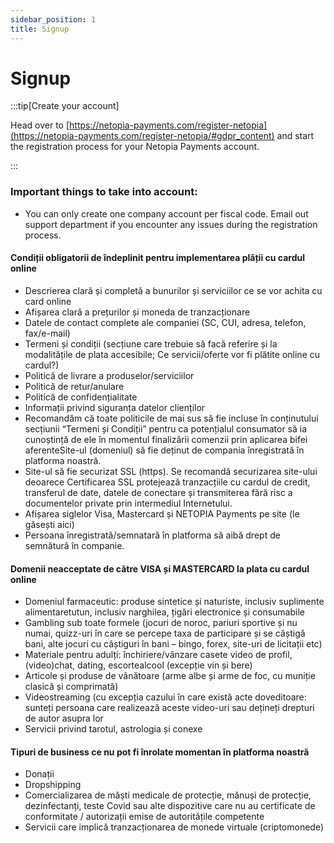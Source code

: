 ```yaml
---
sidebar_position: 1
title: Signup
---
```


# Signup

:::tip[Create your account]

Head over to [https://netopia-payments.com/register-netopia](https://netopia-payments.com/register-netopia/#gdpr_content) and start the registration process for your Netopia Payments account.

:::

### Important things to take into account:

- You can only create one company account per fiscal code. Email out support department if you encounter any issues during the registration process.


#### Condiții obligatorii de îndeplinit pentru implementarea plății cu cardul online

- Descrierea clară și completă a bunurilor și serviciilor ce se vor achita cu card online
- Afișarea clară a prețurilor și moneda de tranzacționare
- Datele de contact complete ale companiei (SC, CUI, adresa, telefon, fax/e-mail)
- Termeni și condiții (secțiune care trebuie să facă referire și la modalitățile de plata accesibile; Ce servicii/oferte vor fi plătite online cu cardul?)
- Politică de livrare a produselor/serviciilor
- Politică de retur/anulare
- Politică de confidențialitate
- Informații privind siguranța datelor clienților
- Recomandăm că toate politicile de mai sus să fie incluse în conținutului secțiunii “Termeni și Condiții” pentru ca potențialul consumator să ia cunoștință de ele în momentul finalizării comenzii prin aplicarea bifei aferenteSite-ul (domeniul) să fie deținut de compania înregistrată în platforma noastră. 
- Site-ul  să fie securizat SSL (https).  Se recomandă securizarea site-ului deoarece Certificarea SSL protejează tranzacțiile cu cardul de credit, transferul de date,  datele de conectare și transmiterea fără risc a documentelor private prin intermediul Internetului.
- Afișarea siglelor Visa, Mastercard și NETOPIA Payments pe site (le găsești aici)
- Persoana înregistrată/semnatară în platforma să aibă drept de semnătură în companie.


#### Domenii neacceptate de către VISA și MASTERCARD la plata cu cardul online

- Domeniul farmaceutic: produse sintetice și naturiste, inclusiv suplimente alimentaretutun, inclusiv narghilea, țigări electronice și consumabile
- Gambling sub toate formele (jocuri de noroc, pariuri sportive și nu numai, quizz-uri în care se percepe taxa de participare și se câștigă bani, alte jocuri cu câștiguri în bani – bingo, forex, site-uri de licitații etc)
- Materiale pentru adulți: închiriere/vânzare casete video de profil, (video)chat, dating, escortealcool (excepție vin și bere)
- Articole și produse de vânătoare (arme albe și arme de foc, cu muniție clasică și comprimată)
- Videostreaming (cu excepția cazului în care există acte doveditoare: sunteți persoana care realizează aceste video-uri sau dețineți drepturi de autor asupra lor
- Servicii privind tarotul, astrologia și conexe


#### Tipuri de business ce nu pot fi înrolate momentan în platforma noastră

- Donații
- Dropshipping
- Comercializarea de măști medicale de protecție, mănuși de protecție, dezinfectanți, teste Covid sau alte dispozitive care nu au certificate de conformitate / autorizații emise de autoritățile competente
- Servicii care implică tranzacționarea de monede virtuale (criptomonede)
